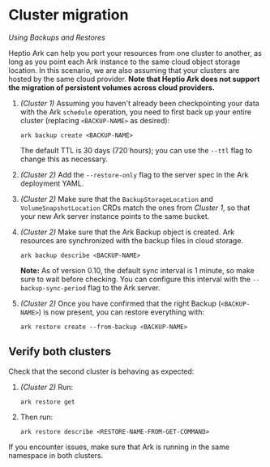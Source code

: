 # Cluster migration

*Using Backups and Restores*

Heptio Ark can help you port your resources from one cluster to another, as long as you point each Ark instance to the same cloud object storage location. In this scenario, we are also assuming that your clusters are hosted by the same cloud provider. **Note that Heptio Ark does not support the migration of persistent volumes across cloud providers.**

1.  *(Cluster 1)* Assuming you haven't already been checkpointing your data with the Ark `schedule` operation, you need to first back up your entire cluster (replacing `<BACKUP-NAME>` as desired):

    ```
    ark backup create <BACKUP-NAME>
    ```
    The default TTL is 30 days (720 hours); you can use the `--ttl` flag to change this as necessary.

1.  *(Cluster 2)* Add the `--restore-only` flag to the server spec in the Ark deployment YAML.

1.  *(Cluster 2)* Make sure that the `BackupStorageLocation` and `VolumeSnapshotLocation` CRDs match the ones from *Cluster 1*, so that your new Ark server instance points to the same bucket.

1.  *(Cluster 2)* Make sure that the Ark Backup object is created. Ark resources are synchronized with the backup files in cloud storage.

    ```
    ark backup describe <BACKUP-NAME>
    ```

    **Note:** As of version 0.10, the default sync interval is 1 minute, so make sure to wait before checking. You can configure this interval with the `--backup-sync-period` flag to the Ark server.

1.  *(Cluster 2)* Once you have confirmed that the right Backup (`<BACKUP-NAME>`) is now present, you can restore everything with:

    ```
    ark restore create --from-backup <BACKUP-NAME>
    ```

## Verify both clusters

Check that the second cluster is behaving as expected:

1.  *(Cluster 2)* Run:

    ```
    ark restore get
    ```

1.  Then run:

    ```
    ark restore describe <RESTORE-NAME-FROM-GET-COMMAND>
    ```

If you encounter issues, make sure that Ark is running in the same namespace in both clusters.